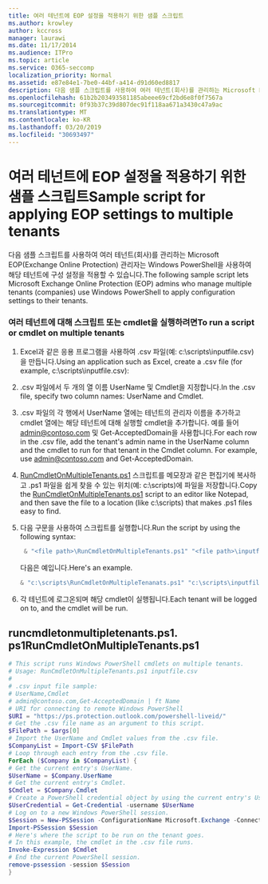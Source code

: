 ```yaml
---
title: 여러 테넌트에 EOP 설정을 적용하기 위한 샘플 스크립트
ms.author: krowley
author: kccross
manager: laurawi
ms.date: 11/17/2014
ms.audience: ITPro
ms.topic: article
ms.service: O365-seccomp
localization_priority: Normal
ms.assetid: e87e84e1-7be0-44bf-a414-d91d60ed8817
description: 다음 샘플 스크립트를 사용하여 여러 테넌트(회사)를 관리하는 Microsoft EOP(Exchange Online Protection) 관리자는 Windows PowerShell을 사용하여 해당 테넌트에 구성 설정을 적용할 수 있습니다.
ms.openlocfilehash: 61b2b203493581185abeee69cf2bd6e8f0f7567a
ms.sourcegitcommit: 0f93b37c39d807dec91f118aa671a3430c47a9ac
ms.translationtype: MT
ms.contentlocale: ko-KR
ms.lasthandoff: 03/20/2019
ms.locfileid: "30693497"
---
```

# <a name="sample-script-for-applying-eop-settings-to-multiple-tenants"></a><span data-ttu-id="c8e40-103">여러 테넌트에 EOP 설정을 적용하기 위한 샘플 스크립트</span><span class="sxs-lookup"><span data-stu-id="c8e40-103">Sample script for applying EOP settings to multiple tenants</span></span>

<span data-ttu-id="c8e40-104">다음 샘플 스크립트를 사용하여 여러 테넌트(회사)를 관리하는 Microsoft EOP(Exchange Online Protection) 관리자는 Windows PowerShell을 사용하여 해당 테넌트에 구성 설정을 적용할 수 있습니다.</span><span class="sxs-lookup"><span data-stu-id="c8e40-104">The following sample script lets Microsoft Exchange Online Protection (EOP) admins who manage multiple tenants (companies) use Windows PowerShell to apply configuration settings to their tenants.</span></span>
  
### <a name="to-run-a-script-or-cmdlet-on-multiple-tenants"></a><span data-ttu-id="c8e40-105">여러 테넌트에 대해 스크립트 또는 cmdlet을 실행하려면</span><span class="sxs-lookup"><span data-stu-id="c8e40-105">To run a script or cmdlet on multiple tenants</span></span>

1. <span data-ttu-id="c8e40-106">Excel과 같은 응용 프로그램을 사용하여 .csv 파일(예: c:\scripts\inputfile.csv)을 만듭니다.</span><span class="sxs-lookup"><span data-stu-id="c8e40-106">Using an application such as Excel, create a .csv file (for example, c:\scripts\inputfile.csv):</span></span>
    
1. <span data-ttu-id="c8e40-107">.csv 파일에서 두 개의 열 이름 UserName 및 Cmdlet을 지정합니다.</span><span class="sxs-lookup"><span data-stu-id="c8e40-107">In the .csv file, specify two column names: UserName and Cmdlet.</span></span>
    
2. <span data-ttu-id="c8e40-p101">.csv 파일의 각 행에서 UserName 열에는 테넌트의 관리자 이름을 추가하고 cmdlet 열에는 해당 테넌트에 대해 실행할 cmdlet을 추가합니다. 예를 들어 admin@contoso.com 및 Get-AcceptedDomain을 사용합니다.</span><span class="sxs-lookup"><span data-stu-id="c8e40-p101">For each row in the .csv file, add the tenant's admin name in the UserName column and the cmdlet to run for that tenant in the Cmdlet column. For example, use admin@contoso.com and Get-AcceptedDomain.</span></span>
    
2. <span data-ttu-id="c8e40-110">[RunCmdletOnMultipleTenants.ps1](sample-script-for-applying-eop-settings-to-multiple-tenants.md#RunCmdletOnMultipleTenants.ps1) 스크립트를 메모장과 같은 편집기에 복사하고 .ps1 파일을 쉽게 찾을 수 있는 위치(예: c:\scripts)에 파일을 저장합니다.</span><span class="sxs-lookup"><span data-stu-id="c8e40-110">Copy the [RunCmdletOnMultipleTenants.ps1](sample-script-for-applying-eop-settings-to-multiple-tenants.md#RunCmdletOnMultipleTenants.ps1) script to an editor like Notepad, and then save the file to a location (like c:\scripts) that makes .ps1 files easy to find.</span></span> 
    
3. <span data-ttu-id="c8e40-111">다음 구문을 사용하여 스크립트를 실행합니다.</span><span class="sxs-lookup"><span data-stu-id="c8e40-111">Run the script by using the following syntax:</span></span>
    ```Powershell
     & "<file path>\RunCmdletOnMultipleTenants.ps1" "<file path>\inputfile.csv"
    ```
    
    <span data-ttu-id="c8e40-112">다음은 예입니다.</span><span class="sxs-lookup"><span data-stu-id="c8e40-112">Here's an example.</span></span> 
    
    ```Powershell
    & "c:\scripts\RunCmdletOnMultipleTenanats.ps1" "c:\scripts\inputfile.csv"
    ```

4. <span data-ttu-id="c8e40-113">각 테넌트에 로그온되며 해당 cmdlet이 실행됩니다.</span><span class="sxs-lookup"><span data-stu-id="c8e40-113">Each tenant will be logged on to, and the cmdlet will be run.</span></span>
    
## <a name="runcmdletonmultipletenantsps1"></a><span data-ttu-id="c8e40-114">runcmdletonmultipletenants.ps1. ps1</span><span class="sxs-lookup"><span data-stu-id="c8e40-114">RunCmdletOnMultipleTenants.ps1</span></span>
<span data-ttu-id="c8e40-115"><a name="RunCmdletOnMultipleTenants.ps1"> </a></span><span class="sxs-lookup"><span data-stu-id="c8e40-115"></span></span>

```Powershell
# This script runs Windows PowerShell cmdlets on multiple tenants.
# Usage: RunCmdletOnMultipleTenants.ps1 inputfile.csv
#  
# .csv input file sample: 
# UserName,Cmdlet
# admin@contoso.com,Get-AcceptedDomain | ft Name
# URI for connecting to remote Windows PowerShell
$URI = "https://ps.protection.outlook.com/powershell-liveid/"
# Get the .csv file name as an argument to this script.
$FilePath = $args[0]
# Import the UserName and Cmdlet values from the .csv file.
$CompanyList = Import-CSV $FilePath
# Loop through each entry from the .csv file.
ForEach ($Company in $CompanyList) {
# Get the current entry's UserName.
$UserName = $Company.UserName
# Get the current entry's Cmdlet.
$Cmdlet = $Company.Cmdlet
# Create a PowerShell credential object by using the current entry's UserName. Prompt for the password.
$UserCredential = Get-Credential -username $UserName
# Log on to a new Windows PowerShell session.
$Session = New-PSSession -ConfigurationName Microsoft.Exchange -ConnectionUri $URI -Credential $UserCredential -Authentication Basic -AllowRedirection
Import-PSSession $Session
# Here's where the script to be run on the tenant goes.
# In this example, the cmdlet in the .csv file runs.
Invoke-Expression $Cmdlet
# End the current PowerShell session.
remove-pssession -session $Session
}

```


